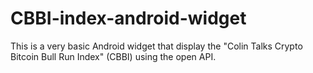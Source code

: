 # CBBI-index-android-widget
This is a very basic Android widget that display the "Colin Talks Crypto Bitcoin Bull Run Index" (CBBI) using the open API.
